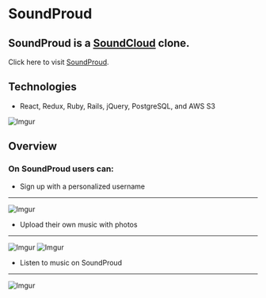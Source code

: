 # SoundProud 
## SoundProud is a [SoundCloud](http://www.soundcloud.com/ "SoundCloud") clone. ##
Click here to visit [SoundProud](https://soundproud.herokuapp.com/#/ "SoundProud"). 

## Technologies
+ React, Redux, Ruby, Rails, jQuery, PostgreSQL, and AWS S3
  
 ![Imgur](https://i.imgur.com/Vfpoby9.png)
 
## Overview ##
### On SoundProud users can: ###
  + Sign up with a personalized username 
  - - - -
![Imgur](https://i.imgur.com/1kGhV9r.png)
  + Upload their own music with photos 
  - - - -
![Imgur](https://i.imgur.com/NLpASDc.png)
![Imgur](https://i.imgur.com/ILQaEDi.png)
  + Listen to music on SoundProud
  - - - -
![Imgur](https://i.imgur.com/mOJsTW8.png)
 
